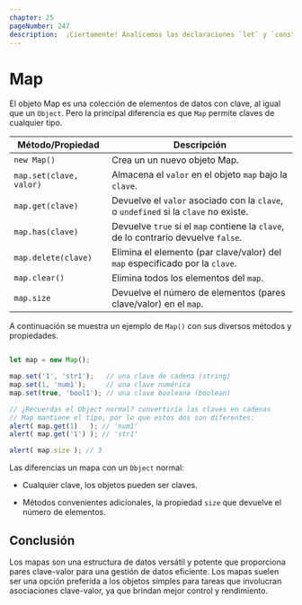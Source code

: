 ```yaml
---
chapter: 25
pageNumber: 247
description:  ¡Ciertamente! Analicemos las declaraciones `let` y `const` en el contexto de ES6 (ECMAScript 2015) y compárelas con sus contrapartes de ES5.
---
```


# Map

El objeto Map es una colección de elementos de datos con clave, al igual que un `Object`. Pero la principal diferencia es que `Map` permite claves de cualquier tipo.

| Método/Propiedad         | Descripción                                                                                        |
| ------------------------ | -------------------------------------------------------------------------------------------------- |
| `new Map()`              | Crea un un nuevo objeto Map.                                                                       |
| `map.set(clave, valor)`  | Almacena el `valor` en el objeto `map` bajo la `clave`.                                            |
| `map.get(clave)`         | Devuelve el `valor` asociado con la `clave`, o `undefined` si la `clave` no existe.                |
| `map.has(clave)`         | Devuelve `true` si el `map` contiene la `clave`, de lo contrario devuelve `false`.                 |
| `map.delete(clave)`      | Elimina el elemento (par clave/valor) del `map` especificado por la `clave`.                       |
| `map.clear()`            | Elimina todos los elementos del `map`.                                                             |
| `map.size`               | Devuelve el número de elementos (pares clave/valor) en el `map`.                                   |

A continuación se muestra un ejemplo de `Map()` con sus diversos métodos y propiedades.

```javascript

let map = new Map();

map.set('1', 'str1');   // una clave de cadena (string)
map.set(1, 'num1');     // una clave numérica
map.set(true, 'bool1'); // una clave booleana (boolean)

// ¿Recuerdas el Object normal? convertiría las claves en cadenas
// Map mantiene el tipo, por lo que estos dos son diferentes:
alert( map.get(1)   ); // 'num1'
alert( map.get('1') ); // 'str1'

alert( map.size ); // 3
```

Las diferencias un mapa con un `Object` normal:

- Cualquier clave, los objetos pueden ser claves.

- Métodos convenientes adicionales, la propiedad `size` que devuelve el número de elementos.

## Conclusión

Los mapas son una estructura de datos versátil y potente que proporciona pares clave-valor para una gestión de datos eficiente.
Los mapas suelen ser una opción preferida a los objetos simples para tareas que involucran asociaciones clave-valor, ya que brindan mejor control y rendimiento.
